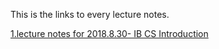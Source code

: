 This is the links to every lecture notes.

[1.lecture notes for 2018.8.30- IB CS Introduction](/LectureNotes/2018.8.30.md)
